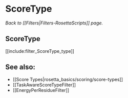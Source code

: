 # ScoreType
*Back to [[Filters|Filters-RosettaScripts]] page.*

## ScoreType

[[include:filter_ScoreType_type]]


## See also:

* [[Score Types|rosetta_basics/scoring/score-types]]
* [[TaskAwareScoreTypeFilter]]
* [[EnergyPerResidueFilter]]

